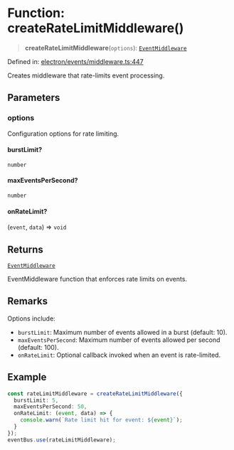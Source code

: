 # Function: createRateLimitMiddleware()

> **createRateLimitMiddleware**(`options`): [`EventMiddleware`](../../TypedEventBus/type-aliases/EventMiddleware.md)

Defined in: [electron/events/middleware.ts:447](https://github.com/Nick2bad4u/Uptime-Watcher/blob/8a1973382d5fe14c52996ecda381894eb7ecd4a6/electron/events/middleware.ts#L447)

Creates middleware that rate-limits event processing.

## Parameters

### options

Configuration options for rate limiting.

#### burstLimit?

`number`

#### maxEventsPerSecond?

`number`

#### onRateLimit?

(`event`, `data`) => `void`

## Returns

[`EventMiddleware`](../../TypedEventBus/type-aliases/EventMiddleware.md)

EventMiddleware function that enforces rate limits on events.

## Remarks

Options include:
- `burstLimit`: Maximum number of events allowed in a burst (default: 10).
- `maxEventsPerSecond`: Maximum number of events allowed per second (default: 100).
- `onRateLimit`: Optional callback invoked when an event is rate-limited.

## Example

```typescript
const rateLimitMiddleware = createRateLimitMiddleware({
  burstLimit: 5,
  maxEventsPerSecond: 50,
  onRateLimit: (event, data) => {
    console.warn(`Rate limit hit for event: ${event}`);
  }
});
eventBus.use(rateLimitMiddleware);
```
